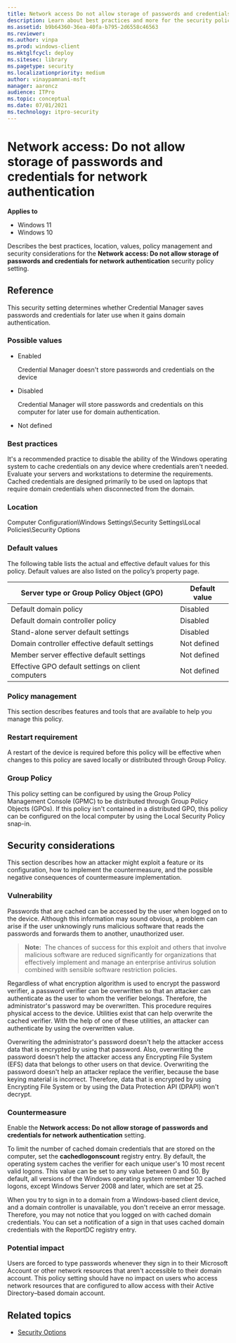 ```yaml
---
title: Network access Do not allow storage of passwords and credentials for network authentication (Windows 10)
description: Learn about best practices and more for the security policy setting, Network access Do not allow storage of passwords and credentials for network authentication
ms.assetid: b9b64360-36ea-40fa-b795-2d6558c46563
ms.reviewer: 
ms.author: vinpa
ms.prod: windows-client
ms.mktglfcycl: deploy
ms.sitesec: library
ms.pagetype: security
ms.localizationpriority: medium
author: vinaypamnani-msft
manager: aaroncz
audience: ITPro
ms.topic: conceptual
ms.date: 07/01/2021
ms.technology: itpro-security
---
```


# Network access: Do not allow storage of passwords and credentials for network authentication

**Applies to**
-   Windows 11
-   Windows 10

Describes the best practices, location, values, policy management and security considerations for the **Network access: Do not allow storage of passwords and credentials for network authentication** security policy setting.

## Reference

This security setting determines whether Credential Manager saves passwords and credentials for later use when it gains domain authentication.

### Possible values

-   Enabled

    Credential Manager doesn't store passwords and credentials on the device

-   Disabled

    Credential Manager will store passwords and credentials on this computer for later use for domain authentication.

-   Not defined

### Best practices

It's a recommended practice to disable the ability of the Windows operating system to cache credentials on any device where credentials aren't needed. Evaluate your servers and workstations to determine the requirements. Cached credentials are designed primarily to be used on laptops that require domain credentials when disconnected from the domain.

### Location

Computer Configuration\\Windows Settings\\Security Settings\\Local Policies\\Security Options

### Default values

The following table lists the actual and effective default values for this policy. Default values are also listed on the policy’s property page.

| Server type or Group Policy Object (GPO) | Default value |
| - | - |
| Default domain policy| Disabled| 
| Default domain controller policy| Disabled| 
| Stand-alone server default settings | Disabled| 
| Domain controller effective default settings| Not defined| 
| Member server effective default settings | Not defined| 
| Effective GPO default settings on client computers | Not defined| 
 
### Policy management

This section describes features and tools that are available to help you manage this policy.

### Restart requirement

A restart of the device is required before this policy will be effective when changes to this policy are saved locally or distributed through Group Policy.

### Group Policy

This policy setting can be configured by using the Group Policy Management Console (GPMC) to be distributed through Group Policy Objects (GPOs). If this policy isn't contained in a distributed GPO, this policy can be configured on the local computer by using the Local Security Policy snap-in.

## Security considerations

This section describes how an attacker might exploit a feature or its configuration, how to implement the countermeasure, and the possible negative consequences of countermeasure implementation.

### Vulnerability

Passwords that are cached can be accessed by the user when logged on to the device. Although this information may sound obvious, a problem can arise if the user unknowingly runs malicious software that reads the passwords and forwards them to another, unauthorized user.

>**Note:**  The chances of success for this exploit and others that involve malicious software are reduced significantly for organizations that effectively implement and manage an enterprise antivirus solution combined with sensible software restriction policies.
 
Regardless of what encryption algorithm is used to encrypt the password verifier, a password verifier can be overwritten so that an attacker can authenticate as the user to whom the verifier belongs. Therefore, the administrator's password may be overwritten. This procedure requires physical access to the device. Utilities exist that can help overwrite the cached verifier. With the help of one of these utilities, an attacker can authenticate by using the overwritten value.

Overwriting the administrator's password doesn't help the attacker access data that is encrypted by using that password. Also, overwriting the password doesn't help the attacker access any Encrypting File System (EFS) data that belongs to other users on that device. Overwriting the password doesn't help an attacker replace the verifier, because the base keying material is incorrect. Therefore, data that is encrypted by using Encrypting File System or by using the Data Protection API (DPAPI) won't decrypt.

### Countermeasure

Enable the **Network access: Do not allow storage of passwords and credentials for network authentication** setting.

To limit the number of cached domain credentials that are stored on the computer, set the **cachedlogonscount** registry entry. By default, the operating system caches the verifier for each unique user's 10 most recent valid logons. This value can be set to any value between 0 and 50. By default, all versions of the Windows operating system remember 10 cached logons, except Windows Server 2008 and later, which are set at 25.

When you try to sign in to a domain from a Windows-based client device, and a domain controller is unavailable, you don't receive an error message. Therefore, you may not notice that you logged on with cached domain credentials. You can set a notification of a sign in that uses cached domain credentials with the ReportDC registry entry.

### Potential impact

Users are forced to type passwords whenever they sign in to their Microsoft Account or other network resources that aren't accessible to their domain account. This policy setting should have no impact on users who access network resources that are configured to allow access with their Active Directory–based domain account.

## Related topics

- [Security Options](security-options.md)
